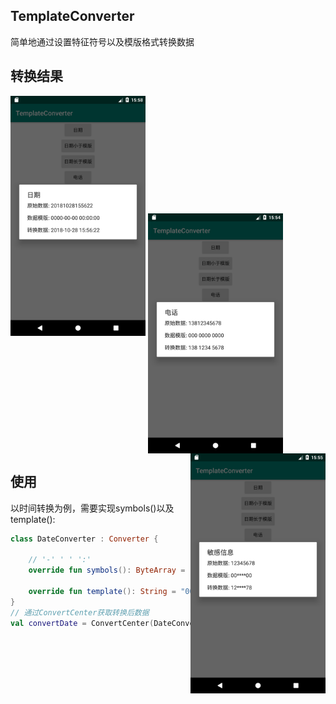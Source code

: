 ## TemplateConverter
简单地通过设置特征符号以及模版格式转换数据

转换结果
---
<img src="https://github.com/XingdongYu/TemplateConverter/blob/master/art/date.png" height="384" width="216">
<img src="https://github.com/XingdongYu/TemplateConverter/blob/master/art/tel.png" height="384" width="216" align="center">
<img src="https://github.com/XingdongYu/TemplateConverter/blob/master/art/sens.png" height="384" width="216" align="right">

使用
---
以时间转换为例，需要实现symbols()以及template():
```kotlin
class DateConverter : Converter {
    
    // '-' ' ' ':'
    override fun symbols(): ByteArray = "- :".toByteArray()

    override fun template(): String = "0000-00-00 00:00:00"
}
// 通过ConvertCenter获取转换后数据
val convertDate = ConvertCenter(DateConverter()).apply(dateTime)
```
